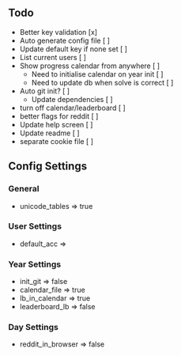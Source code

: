 ## Todo

- Better key validation [x]
- Auto generate config file [ ]
- Update default key if none set [  ]
- List current users [  ]
- Show progress calendar from anywhere [  ]
	- Need to initialise calendar on year init [  ]
	- Need to update db when solve is correct  [  ]
- Auto git init? [  ]
	- Update dependencies [  ]
- turn off calendar/leaderboard [  ]
- better flags for reddit [  ]
- Update help screen [  ]
- Update readme [  ]
- separate cookie file [  ]

## Config Settings

### General
- unicode_tables => true

### User Settings 
- default_acc => 

### Year Settings
- init_git => false
- calendar_file => true
- lb_in_calendar => true
- leaderboard_lb => false

### Day Settings
- reddit_in_browser => false
